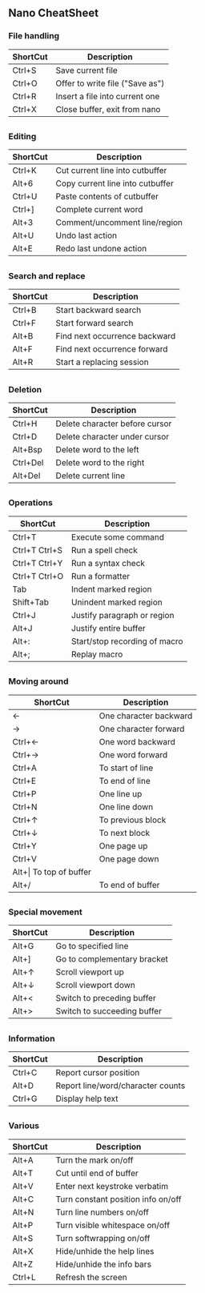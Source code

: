 ## Nano CheatSheet

### File handling

|ShortCut|Description|
|----------- | -----------| 
|Ctrl+S|   	Save current file |
|Ctrl+O|	Offer to write file ("Save as") |
|Ctrl+R|	Insert a file into current one |
|Ctrl+X| Close buffer, exit from nano |
##
### Editing

|ShortCut|Description|
|----------- | -----------| 
|Ctrl+K|   	Cut current line into cutbuffer|
|Alt+6|	Copy current line into cutbuffer|
|Ctrl+U|	Paste contents of cutbuffer|
|Ctrl+]|	Complete current word|
|Alt+3|	Comment/uncomment line/region|
|Alt+U|	Undo last action|
|Alt+E|	Redo last undone action|
##
### Search and replace

|ShortCut|Description|
|----------- | -----------| 
|Ctrl+B|   	Start backward search|
|Ctrl+F|	Start forward search|
|Alt+B|	Find next occurrence backward|
|Alt+F|	Find next occurrence forward|
|Alt+R|	Start a replacing session|
##
### Deletion

|ShortCut|Description|
|----------- | -----------| 
|Ctrl+H|	Delete character before cursor|      
|Ctrl+D|	Delete character under cursor|
Alt+Bsp|	Delete word to the left|
|Ctrl+Del|   	Delete word to the right|
|Alt+Del| Delete current line|
##
### Operations

|ShortCut|Description|
|----------- | -----------| 
|Ctrl+T| Execute some command|
|Ctrl+T Ctrl+S|	Run a spell check|
|Ctrl+T Ctrl+Y|	Run a syntax check|
|Ctrl+T Ctrl+O| Run a formatter|
|Tab|	Indent marked region|
|Shift+Tab| Unindent marked region|
|Ctrl+J| Justify paragraph or region
|Alt+J|	Justify entire buffer
|Alt+:|	Start/stop recording of macro|      
|Alt+;|	Replay macro|
##
### Moving around

|ShortCut|Description|
|----------- | -----------| 
|←|	One character backward
|→|	One character forward
|Ctrl+←| One word backward
|Ctrl+→| One word forward
|Ctrl+A| To start of line
|Ctrl+E| To end of line
|Ctrl+P| One line up
|Ctrl+N| One line down
|Ctrl+↑| To previous block
|Ctrl+↓| To next block
|Ctrl+Y| One page up
|Ctrl+V| One page down
|Alt+\|	To top of buffer
|Alt+/|	To end of buffer
##
### Special movement

|ShortCut|Description|
|----------- | -----------| 
|Alt+G| Go to specified line|
|Alt+]|	Go to complementary bracket|
|Alt+↑|	Scroll viewport up|
|Alt+↓|	Scroll viewport down|
|Alt+<|	Switch to preceding buffer|
|Alt+>|	Switch to succeeding buffer|
##
### Information

|ShortCut|Description|
|----------- | -----------| 
|Ctrl+C| Report cursor position|
|Alt+D|	 Report line/word/character counts|
|Ctrl+G| Display help text|
##
### Various

|ShortCut|Description|
|----------- | -----------| 
|Alt+A|	 Turn the mark on/off|
|Alt+T|  Cut until end of buffer|
|Alt+V|	 Enter next keystroke verbatim|
|Alt+C|	 Turn constant position info on/off|
|Alt+N|	 Turn line numbers on/off|
|Alt+P|	 Turn visible whitespace on/off|
|Alt+S|	 Turn softwrapping on/off|
|Alt+X|	 Hide/unhide the help lines|
|Alt+Z|	 Hide/unhide the info bars|
|Ctrl+L| Refresh the screen|